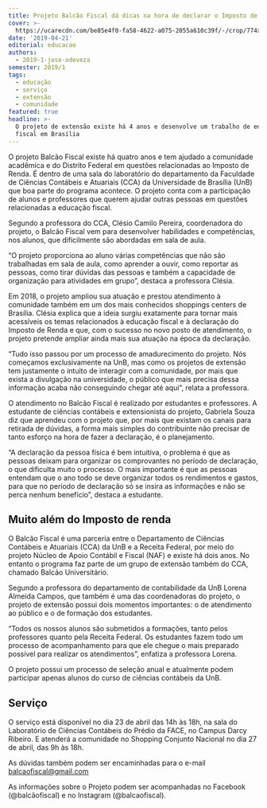 ```yaml
---
title: Projeto Balcão Fiscal dá dicas na hora de declarar o Imposto de Renda
cover: >-
  https://ucarecdn.com/be85e4f0-fa58-4622-a075-2055a610c39f/-/crop/774x553/0,341/-/preview/
date: '2019-04-21'
editorial: educacao
authors:
  - 2019-1-jose-odeveza
semester: 2019/1
tags:
  - educação
  - serviço
  - extensão
  - comunidade
featured: true
headline: >-
  O projeto de extensão existe há 4 anos e desenvolve um trabalho de educação
  fiscal em Brasília
---
```

O projeto Balcão Fiscal existe há quatro anos e tem ajudado a comunidade acadêmica e do Distrito Federal em questões relacionadas ao Imposto de Renda. É dentro de uma sala do laboratório do departamento da Faculdade de Ciências Contábeis e Atuariais (CCA) da Universidade de Brasília (UnB) que boa parte do programa acontece. O projeto conta com a participação de alunos e professores que querem ajudar outras pessoas em questões relacionadas a educação fiscal.

Segundo a professora do CCA, Clésio Camilo Pereira, coordenadora do projeto, o Balcão Fiscal vem para desenvolver habilidades e competências, nos alunos, que dificilmente são abordadas em sala de aula.

“O projeto proporciona ao aluno várias competências que não são trabalhadas em sala de aula, como aprender a ouvir, como reportar as pessoas, como tirar dúvidas das pessoas e também a capacidade de organização para atividades em grupo”, destaca a professora Clésia.  

Em 2018, o projeto ampliou sua atuação e prestou atendimento à comunidade também em um dos mais conhecidos shoppings centers de Brasília. Clésia explica que a ideia surgiu exatamente para tornar mais acessíveis os temas relacionados à educação fiscal e à declaração do Imposto de Renda e que, com o sucesso no novo posto de atendimento, o projeto pretende ampliar ainda mais sua atuação na época da declaração.

“Tudo isso passou por um processo de amadurecimento do projeto. Nós começamos exclusivamente na UnB, mas como os projetos de extensão tem justamente o intuito de interagir com a comunidade, por mais que exista a divulgação na universidade, o público que mais precisa dessa informação acaba não conseguindo chegar até aqui”, relata a professora.  

O atendimento no Balcão Fiscal é realizado por estudantes e professores. A estudante de ciências contábeis e extensionista do projeto, Gabriela Souza diz que aprendeu com o projeto que, por mais que existam os canais para retirada de dúvidas, a forma mais simples do contribuinte não precisar de tanto esforço na hora de fazer a declaração, é o planejamento.

“A declaração da pessoa física é bem intuitiva, o problema é que as pessoas deixam para organizar os comprovantes no período de declaração, o que dificulta muito o processo. O mais importante é que as pessoas entendam que o ano todo se deve organizar todos os rendimentos e gastos, para que no período de declaração só se insira as informações e não se perca nenhum benefício”, destaca a estudante. 

## Muito além do Imposto de renda

O Balcão Fiscal é uma parceria entre o Departamento de Ciências Contábeis e Atuariais (CCA) da UnB e a Receita Federal, por meio do projeto Núcleo de Apoio Contábil e Fiscal (NAF) e existe há dois anos. No entanto o programa faz parte de um grupo de extensão também do CCA, chamado Balcão Universitário. 

Segundo a  professora do departamento de contabilidade da UnB Lorena Almeida Campos, que também é uma das coordenadoras do projeto, o projeto de extensão possui dois momentos importantes: o de atendimento ao público e o de formação dos estudantes. 

“Todos os nossos alunos são submetidos a formações, tanto pelos professores quanto pela Receita Federal. Os estudantes fazem todo um processo de acompanhamento para que ele chegue o mais preparado possível para realizar os atendimentos”, enfatiza a professora Lorena. 

O projeto possui um processo de seleção anual e atualmente podem participar apenas alunos do curso de ciências contábeis da UnB. 

## Serviço

O serviço está disponível no dia  23 de abril das 14h às 18h, na sala do Laboratório de Ciências Contábeis do Prédio da FACE, no Campus Darcy Ribeiro. E atenderá a comunidade no Shopping Conjunto Nacional no dia 27 de abril, das 9h às 18h.

As dúvidas também podem ser encaminhadas para o  e-mail balcaofiscal@gmail.com

As informações sobre o Projeto podem ser acompanhadas no Facebook (@balcãofiscal) e no Instagram (@balcaofiscal).
